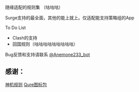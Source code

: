 随缘适配的规则集 （咕咕咕）

Surge支持的最全面，其他的能上就上。仅适配能支持策略组的App

To Do List
- Clash的支持
- 回国规则（咕咕咕咕咕咕咕咕咕）

Bug反馈和支持请联系 [@Anemone233_bot](https://t.me/Anemone233_bot)

## 感谢：

[神机规则](https://github.com/ConnersHua/Profiles/tree/master)
[Qure图标包](https://github.com/Koolson/Qure)
